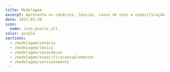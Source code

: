 ```yaml
---
title: Modelagem
excerpt: Apresenta os cenários, léxicos, casos de usos e especificação suplementar do projeto.
date: 2021-03-20
icon:
  name: icon_puzzle_alt
color: purple
sections:
  - /modelagem/cenario
  - /modelagem/lexico
  - /modelagem/casosdeuso
  - /modelagem/especificacaosuplementar
  - /modelagem/versionamento
---
```

